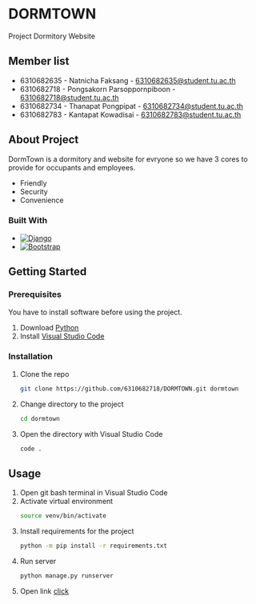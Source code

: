 # DORMTOWN
Project Dormitory Website

## Member list
* 6310682635 - Natnicha Faksang - 6310682635@student.tu.ac.th
* 6310682718 - Pongsakorn Parsoppornpiboon - 6310682718@student.tu.ac.th
* 6310682734 - Thanapat Pongpipat - 6310682734@student.tu.ac.th
* 6310682783 - Kantapat Kowadisai - 6310682783@student.tu.ac.th

## About Project
DormTown is a dormitory and website for evryone so we have 3 cores to provide for occupants and employees.
* Friendly
* Security
* Convenience

### Built With
* [![Django][djangoproject.com]][Django-url]
* [![Bootstrap][Bootstrap.com]][Bootstrap-url]

## Getting Started
### Prerequisites
You have to install software before using the project.

1. Download [Python](https://www.python.org/downloads/)
2. Install [Visual Studio Code](https://code.visualstudio.com/download)

### Installation
1. Clone the repo
    ```sh
    git clone https://github.com/6310682718/DORMTOWN.git dormtown
    ```
2. Change directory to the project
    ```sh
    cd dormtown
    ```
3. Open the directory with Visual Studio Code
    ```sh
    code .
    ```

## Usage
1. Open git bash terminal in Visual Studio Code
2. Activate virtual environment
    ```sh
    source venv/bin/activate
    ```
3. Install requirements for the project
    ```sh
    python -m pip install -r requirements.txt
    ```
4. Run server
    ```sh
    python manage.py runserver
    ```
5. Open link [click](http://127.0.0.1:8000/)

<!-- MARKDOWN LINKS & IMAGES -->
[djangoproject.com]: https://img.shields.io/badge/Djang0-35495E?style=for-the-badge&logo=django&logoColor=4FC08D
[Django-url]: https://www.djangoproject.com/
[Bootstrap.com]: https://img.shields.io/badge/Bootstrap-563D7C?style=for-the-badge&logo=bootstrap&logoColor=white
[Bootstrap-url]: https://getbootstrap.com